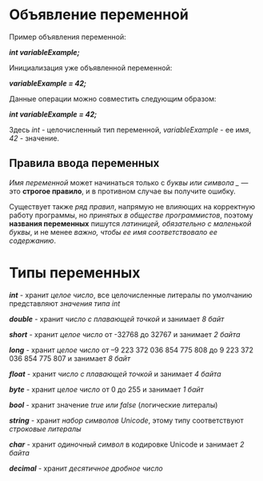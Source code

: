# Объявление переменной

Пример объявления переменной: 

***int variableExample;***

Инициализация уже объявленной переменной:

***variableExample = 42;***

Данные операции можно совместить следующим образом:

***int variableExample = 42;***

Здесь *int* - целочисленный тип переменной, *variableExample* - ее имя, *42* - значение.

## Правила ввода переменных

*Имя переменной* может начинаться только с *буквы или символа _* — это **строгое правило**, и в противном случае вы получите ошибку.

Существует также *ряд правил*, напрямую не влияющих на корректную работу программы, но *принятых в обществе программистов*, поэтому **названия переменных** пишутся *латиницей, обязательно с маленькой буквы*, и не менее *важно, чтобы ее имя соответствовало ее содержанию*.

# Типы переменных

***int*** - хранит *целое число*, все целочисленные литералы по умолчанию представляют *значения типа int*

***double*** - хранит *число с плавающей точкой* и занимает *8 байт*

***short*** - хранит *целое число* от -32768 до 32767 и занимает *2 байта*

***long*** - хранит *целое число* от –9 223 372 036 854 775 808 до 9 223 372 036 854 775 807 и занимает *8 байт*

***float*** - хранит *число с плавающей точкой* и занимает *4 байта*

***byte*** - хранит *целое число* от 0 до 255 и занимает *1 байт*

***bool*** - хранит значение *true или false* (логические литералы)

***string*** - хранит *набор символов Unicode*, этому типу соответствуют *строковые литералы*

***char*** - хранит *одиночный символ* в кодировке Unicode и занимает *2 байта*

***decimal*** - хранит *десятичное дробное число*